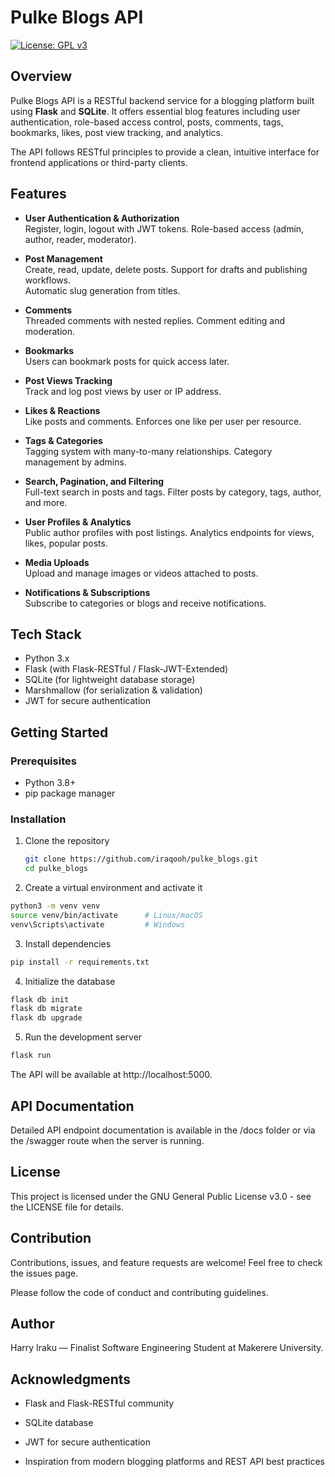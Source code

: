 # Pulke Blogs API

[![License: GPL v3](https://img.shields.io/badge/License-GPLv3-blue.svg)](https://www.gnu.org/licenses/gpl-3.0)

## Overview

Pulke Blogs API is a RESTful backend service for a blogging platform built using **Flask** and **SQLite**. It offers essential blog features including user authentication, role-based access control, posts, comments, tags, bookmarks, likes, post view tracking, and analytics.

The API follows RESTful principles to provide a clean, intuitive interface for frontend applications or third-party clients.

## Features

- **User Authentication & Authorization**  
  Register, login, logout with JWT tokens. Role-based access (admin, author, reader, moderator).

- **Post Management**  
  Create, read, update, delete posts. Support for drafts and publishing workflows.  
  Automatic slug generation from titles.

- **Comments**  
  Threaded comments with nested replies. Comment editing and moderation.

- **Bookmarks**  
  Users can bookmark posts for quick access later.

- **Post Views Tracking**  
  Track and log post views by user or IP address.

- **Likes & Reactions**  
  Like posts and comments. Enforces one like per user per resource.

- **Tags & Categories**  
  Tagging system with many-to-many relationships. Category management by admins.

- **Search, Pagination, and Filtering**  
  Full-text search in posts and tags. Filter posts by category, tags, author, and more.

- **User Profiles & Analytics**  
  Public author profiles with post listings. Analytics endpoints for views, likes, popular posts.

- **Media Uploads**  
  Upload and manage images or videos attached to posts.

- **Notifications & Subscriptions**  
  Subscribe to categories or blogs and receive notifications.

## Tech Stack

- Python 3.x  
- Flask (with Flask-RESTful / Flask-JWT-Extended)  
- SQLite (for lightweight database storage)  
- Marshmallow (for serialization & validation)  
- JWT for secure authentication

## Getting Started

### Prerequisites

- Python 3.8+  
- pip package manager

### Installation

1. Clone the repository  
   ```bash
   git clone https://github.com/iraqooh/pulke_blogs.git
   cd pulke_blogs
   ```
2. Create a virtual environment and activate it

```bash
python3 -m venv venv
source venv/bin/activate      # Linux/macOS
venv\Scripts\activate         # Windows
```

3. Install dependencies

```bash
pip install -r requirements.txt
```

4. Initialize the database

```bash
flask db init
flask db migrate
flask db upgrade
```

5. Run the development server

```bash
flask run
```
The API will be available at http://localhost:5000.

## API Documentation

Detailed API endpoint documentation is available in the /docs folder or via the /swagger route when the server is running.

## License

This project is licensed under the GNU General Public License v3.0 - see the LICENSE file for details.

## Contribution

Contributions, issues, and feature requests are welcome! Feel free to check the issues page.

Please follow the code of conduct and contributing guidelines.

## Author
Harry Iraku — Finalist Software Engineering Student at Makerere University.

## Acknowledgments

- Flask and Flask-RESTful community

- SQLite database

- JWT for secure authentication

- Inspiration from modern blogging platforms and REST API best practices
